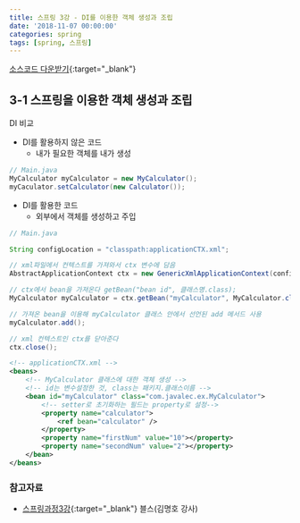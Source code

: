 ```yaml
---
title: 스프링 3강 - DI를 이용한 객체 생성과 조립
date: '2018-11-07 00:00:00'
categories: spring
tags: [spring, 스프링]
---
```


[소스코드 다운받기](http://seouliotcenter.tistory.com/67?category=663840){:target="_blank"}

## 3-1 스프링을 이용한 객체 생성과 조립

DI 비교

*  DI를 활용하지 않은 코드
    * 내가 필요한 객체를 내가 생성

```java
// Main.java
MyCalculator myCalculator = new MyCalculator();
myCaculator.setCalculator(new Calculator());
```

* DI를 활용한 코드
    * 외부에서 객체를 생성하고 주입

```java
// Main.java

String configLocation = "classpath:applicationCTX.xml";

// xml파일에서 컨텍스트를 가져와서 ctx 변수에 담음
AbstractApplicationContext ctx = new GenericXmlApplicationContext(configLocation);

// ctx에서 bean을 가져온다 getBean("bean id", 클래스명.class);
MyCalculator myCalculator = ctx.getBean("myCalculator", MyCalculator.class);

// 가져온 bean을 이용해 myCalculator 클래스 안에서 선언된 add 메서드 사용
myCalculator.add();

// xml 컨텍스트인 ctx를 닫아준다
ctx.close();

```
```xml
<!-- applicationCTX.xml -->
<beans>
    <!-- MyCalculator 클래스에 대한 객체 생성 -->
    <!-- id는 변수설정한 것, class는 패키지.클래스이름 -->
    <bean id="myCalculator" class="com.javalec.ex.MyCalculator">
        <!-- setter로 초기화하는 필드는 property로 설정-->
        <property name="calculator">
            <ref bean="calculator" />
        </property>
        <property name="firstNum" value="10"></property>
        <property name="secondNum" value="2"></property>
    </bean>
</beans>
```

### 참고자료

* [스프링과정3강](http://seouliotcenter.tistory.com/67){:target="_blank"} 블스(김명호 강사)
